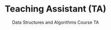 ---
title: 'Teaching Assistant (TA)'
startDate: '2019-09-08'
endDate: '2019-12-05'
tags: ['c++', 'data structures']
type: 'work'
subtitle: 'Data Structures and Algorithms Course TA'
hasPost: false
---